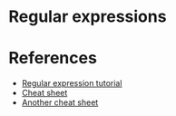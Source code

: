 # Regular expressions

# References

- [Regular expression tutorial](http://www.regular-expressions.info/tutorial.html)
- [Cheat sheet](http://www.rexegg.com/regex-quickstart.html)
- [Another cheat sheet](https://www.cheatography.com/davechild/cheat-sheets/regular-expressions/)
